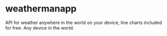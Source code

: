 # weathermanapp
API for weather anywhere in the world on your device, line charts included for free. Any device in the world.
